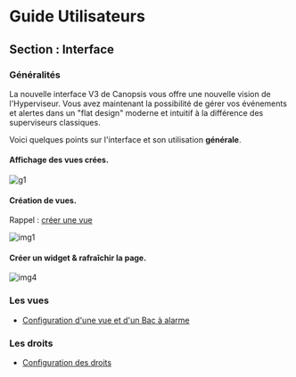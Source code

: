# Guide Utilisateurs

## Section : Interface  

### Généralités

La nouvelle interface V3 de Canopsis vous offre une nouvelle vision de l'Hyperviseur. Vous avez maintenant la possibilité de gérer vos événements et alertes dans un "flat design" moderne et intuitif à la différence des superviseurs classiques.  

Voici quelques points sur l'interface et son utilisation **générale**.

#### Affichage des vues crées.

![g1](/doc-ce/Guide%20Utilisateur/Interface/images/gif_1_vues.gif)   

#### Création de vues.

Rappel : [créer une vue](/doc-ce/Guide%20Utilisateur/Interface/Les%20vues.md) 

![img1](/doc-ce/Guide%20Utilisateur/Interface/images/gif_2_setting_add.gif)

#### Créer un widget & rafraîchir la page.

![img4](/doc-ce/Guide%20Utilisateur/Interface/images/gif_3_widget.gif) 

### Les vues

- [Configuration d'une vue et d'un Bac à alarme](/doc-ce/Guide%20Utilisateur/Interface/Les%20vues.md)  

### Les droits

- [Configuration des droits](/doc-ce/Guide%20Utilisateur/Interface/Les%20droits.md)  